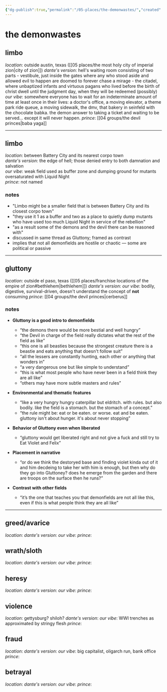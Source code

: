 ```yaml
---
{"dg-publish":true,"permalink":"/05-places/the-demonwastes/","created":"2024-10-28T09:20:59.178-05:00","updated":"2025-10-27T12:41:45.773-05:00"}
---
```


# the demonwastes

## limbo
*location*: outside austin, texas ([[05 places/the most holy city of imperial zion\|city of zion]])
*dante's version*: hell's waiting room consisting of two parts
				- vestibule, just inside the gates where any who stood aside and allowed evil to happen are doomed to forever chase a mirage
				- the citadel, where unbaptized infants and virtuous pagans who lived before the birth of christ dwell until the judgment day, when they will be redeemed (possibly)
*our vibe*: somewhere everyone has to wait for an indeterminate amount of time at least once in their lives: a doctor's office, a moving elevator, a theme park ride queue, a moving sidewalk, the dmv, that bakery in seinfeld with the chocolate babka. the demon answer to taking a ticket and waiting to be served... except it will never happen.
*prince*: [[04 groups/the devil princes\|baba yaga]]

---
## limbo  
*location*: between Battery City and its nearest corpo town  
*dante's version*: the edge of hell; those denied entry to both damnation and salvation  
*our vibe*: weak field used as buffer zone and dumping ground for mutants oversaturated with Liquid Night  
*prince*: not named  
### notes  
- "Limbo might be a smaller field that is between Battery City and its closest corpo town"  
- "they use it 1 as a buffer and two as a place to quietly dump mutants who have used too much Liquid Night in service of the rebellion"  
- "as a result some of the demons and the devil there can be reasoned with"  
- discussed in same thread as Gluttony; framed as contrast  
- implies that not all demonfields are hostile or chaotic — some are political or passive  

---
## gluttony
*location*: outside el paso, texas ([[05 places/franchise locations of the empire of zion#bethlehem\|bethlehem]])
*dante's version*:
*our vibe*: bodily, digestive, survival-driven, doesn't understand the concept of **not** consuming
*prince*: [[04 groups/the devil princes\|cerberus]]
### notes
- **Gluttony is a good intro to demonfields**
  - “the demons there would be more bestial and well hungry”
  - “the Devil in charge of the field really dictates what the rest of the field as like”
  - “this one is all beasties because the strongest creature there is a beastie and eats anything that doesn't follow suit”
  - “all the lessers are constantly hunting, each other or anything that wonders in”
  - “a very dangerous one but like simple to understand”
  - “this is what most people who have never been in a field think they are all like”
  - “others may have more subtle masters and rules”

- **Environmental and thematic features**
  - “like a very hungry hungry caterpillar but eldritch. with rules. but also bodily. like the field is a stomach. but the stomach of a concept.”
  - “the rule might be: eat or be eaten. or worse. eat and be eaten. gluttony isn't about hunger. it's about never stopping”

- **Behavior of Gluttony even when liberated**
  - “gluttony would get liberated right and not give a fuck and still try to Eat Violet and Felix”

- **Placement in narrative**
  - “or do we think the destoryed base and finding violet kinda out of it and him decdeing to take her with him is enough, but then why do they go into Gluttoney? does he emerge from the garden and there are troops on the surface then he runs?”

- **Contrast with other fields**
  - “it’s the one that teaches you that demonfields are not all like this, even if this is what people think they are all like”

---
## greed/avarice
*location*:
*dante's version*:
*our vibe*: 
*prince*:
## wrath/sloth
*location*:
*dante's version*:
*our vibe*: 
*prince*:
## heresy
*location*:
*dante's version*:
*our vibe*: 
*prince*:
## violence
*location*: gettysburg? shiloh?
*dante's version*:
*our vibe*: WWI trenches as approximated by stringy flesh
*prince*:
## fraud
*location*:
*dante's version*:
*our vibe*: big capitalist, oligarch run, bank office
*prince*:
## betrayal
*location*:
*dante's version*:
*our vibe*: 
*prince*: